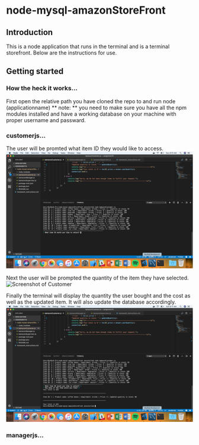 # node-mysql-amazonStoreFront

## Introduction
This is a node application that runs in the terminal and is a terminal storefront. Below are the instructions for use. 

## Getting started
### How the heck it works...

First open the relative path you have cloned the repo to and run node (applicationname)
** note: ** you need to make sure you have all the npm modules installed and have a working database on your machine with proper username and passward.

### customerjs...
The user will be promted what item ID they would like to access.
![Screenshot of  Customer ](/assets/customer1.png)

Next the user will be prompted the quantity of the item they have selected. 
![Screenshot of  Customer ](/assets/customerr2.png)

Finally the terminal will display the quantity the user bought and the cost as well as the updated item.  It will also update the database accordingly.
![Screenshot of  Customer ](/assets/customer3.png)

### managerjs...

